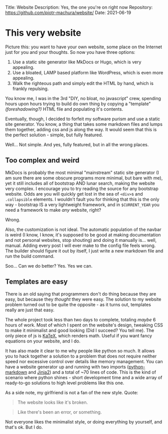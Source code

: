 Title:        Website
Description:  Yes, the one you're on right now
Repository:   https://github.com/piotr-machura/website/
Date:         2021-06-19

# This very website
Picture this: you want to have your own website, some place on the Internet just for you and your thoughts. So now
you have three options:

1. Use a static site generator like MkDocs or Hugo, which is very appealing.
2. Use a bloated, LAMP based platform like WordPress, which is even more appealing.
3. Walk the righteous path and simply edit the HTML by hand, which is frankly repulsing.

You know me, I was in the 3rd "DIY, no bloat, no javascript" crew, spending hours upon hours trying to build do own
thing by copying a "template" *(foreshadowing?)* HTML file and populating it's contents.

Eventually, though, I decided to forfeit my software purism and use a static site generator. You know, a thing that
takes some markdown files and lumps them together, adding css and js along the way. It would seem that this is the
perfect solution - simple, but fully featured.

Well… Not simple. And yes, fully featured, but in all the wrong places.

## Too complex and weird
MkDocs is probably the most minimal "mainstream" static site generator (I am sure there are some obscure programs more
minimal, but bare with me), yet it still includes all of bootstrap AND lunar search, making the website very complex.
I encourage you to try reading the source for any bootstrap website. Odds are you will quickly get lost in the sea of
`<div>`s and `.collapsible` elements. I wouldn't fault you for thinking that this is the only way - bootstrap IS a very
lightweight framework, and in `$CURRENT_YEAR` you need a framework to make *any* website, right?

Wrong.

Also, the customization is not ideal. The automatic population of the navbar is weird (I know, I know, it's supposed
to be good at making documentation and not personal websites, stop shouting) and doing it manually is… well, manual.
Adding every post I will ever make to the config file feels wrong. The builder should figure it out by itself, I just
write a new markdown file and run the build command.

Soo… Can we do better? Yes. Yes we can.

## Templates are easy
There is an old saying that programmers don't do thing because they are easy, but because they *thought* they were easy.
The solution to my website problem turned out to be quite the opposite - as it turns out, templates really are just that
easy.

The whole project took less than two days to complete, totaling *maybe* 6 hours of work. Most of which I spent on the
website's design, tweaking CSS to make it minimalist and good looking (Did I succeed? You tell me). The only
piece of js is [KaTeX](https://katex.org/), which renders math. Useful if you want fancy equations on your website, and
I do.

It has also made it clear to me why people like python so much. It allows you to hack together a solution to a problem
that does not require neither speed nor excessive control over details like memory management. You can have a website
generator up and running with two imports ([python-markdown](https://pypi.org/project/Markdown/) and
[Jinja2](https://pypi.org/project/Jinja2/)) and a total of ~70 lines of code. This is the kind of scenario where python
shines - short development time and a wide array of ready-to-go solutions to high level problems like this one.

As a side note, my girlfriend is not a fan of the new style. Quote:

> The website looks like it's broken.

> Like there's been an error, or something.

Not everyone likes the minimalist style, or doing everything by yourself, and that's ok. But I do.
